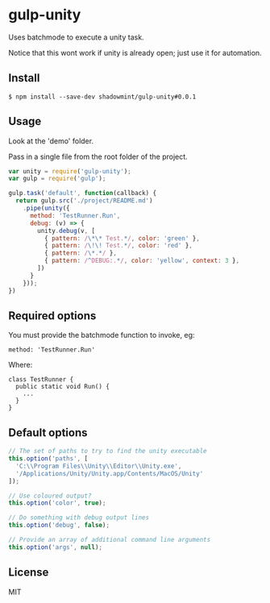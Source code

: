 # gulp-unity

Uses batchmode to execute a unity task.

Notice that this wont work if unity is already open; just use it for automation.

## Install

```
$ npm install --save-dev shadowmint/gulp-unity#0.0.1
```

## Usage

Look at the 'demo' folder.

Pass in a single file from the root folder of the project.

```js
var unity = require('gulp-unity');
var gulp = require('gulp');

gulp.task('default', function(callback) {
  return gulp.src('./project/README.md')
    .pipe(unity({
      method: 'TestRunner.Run',
      debug: (v) => {
        unity.debug(v, [
          { pattern: /\*\* Test.*/, color: 'green' },
          { pattern: /\!\! Test.*/, color: 'red' },
          { pattern: /\*.*/ },
          { pattern: /^DEBUG:.*/, color: 'yellow', context: 3 },
        ])
      }
    }));
})
```

## Required options

You must provide the batchmode function to invoke, eg:

    method: 'TestRunner.Run'

Where:

    class TestRunner {
      public static void Run() {
        ...
      }
    }

## Default options

```js
// The set of paths to try to find the unity executable
this.option('paths', [
  'C:\\Program Files\\Unity\\Editor\\Unity.exe',
  '/Applications/Unity/Unity.app/Contents/MacOS/Unity'
]);

// Use coloured output?
this.option('color', true);

// Do something with debug output lines
this.option('debug', false);

// Provide an array of additional command line arguments
this.option('args', null);
```

## License

MIT

